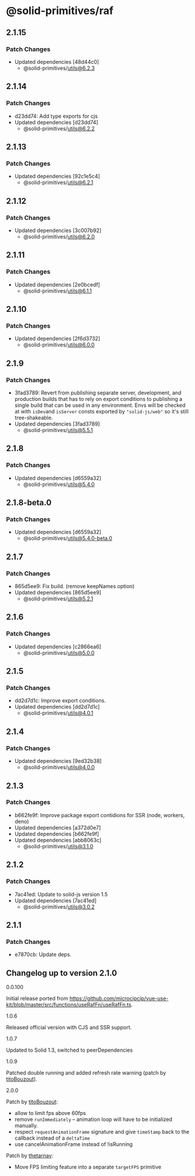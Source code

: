 # @solid-primitives/raf

## 2.1.15

### Patch Changes

- Updated dependencies [48d44c0]
  - @solid-primitives/utils@6.2.3

## 2.1.14

### Patch Changes

- d23dd74: Add type exports for cjs
- Updated dependencies [d23dd74]
  - @solid-primitives/utils@6.2.2

## 2.1.13

### Patch Changes

- Updated dependencies [92c1e5c4]
  - @solid-primitives/utils@6.2.1

## 2.1.12

### Patch Changes

- Updated dependencies [3c007b92]
  - @solid-primitives/utils@6.2.0

## 2.1.11

### Patch Changes

- Updated dependencies [2e0bcedf]
  - @solid-primitives/utils@6.1.1

## 2.1.10

### Patch Changes

- Updated dependencies [2f6d3732]
  - @solid-primitives/utils@6.0.0

## 2.1.9

### Patch Changes

- 3fad3789: Revert from publishing separate server, development, and production builds that has to rely on export conditions
  to publishing a single build that can be used in any environment.
  Envs will be checked at with `isDev`and `isServer` consts exported by `"solid-js/web"` so it's still tree-shakeable.
- Updated dependencies [3fad3789]
  - @solid-primitives/utils@5.5.1

## 2.1.8

### Patch Changes

- Updated dependencies [d6559a32]
  - @solid-primitives/utils@5.4.0

## 2.1.8-beta.0

### Patch Changes

- Updated dependencies [d6559a32]
  - @solid-primitives/utils@5.4.0-beta.0

## 2.1.7

### Patch Changes

- 865d5ee9: Fix build. (remove keepNames option)
- Updated dependencies [865d5ee9]
  - @solid-primitives/utils@5.2.1

## 2.1.6

### Patch Changes

- Updated dependencies [c2866ea6]
  - @solid-primitives/utils@5.0.0

## 2.1.5

### Patch Changes

- dd2d7d1c: Improve export conditions.
- Updated dependencies [dd2d7d1c]
  - @solid-primitives/utils@4.0.1

## 2.1.4

### Patch Changes

- Updated dependencies [9ed32b38]
  - @solid-primitives/utils@4.0.0

## 2.1.3

### Patch Changes

- b662fe9f: Improve package export contidions for SSR (node, workers, deno)
- Updated dependencies [a372d0e7]
- Updated dependencies [b662fe9f]
- Updated dependencies [abb8063c]
  - @solid-primitives/utils@3.1.0

## 2.1.2

### Patch Changes

- 7ac41ed: Update to solid-js version 1.5
- Updated dependencies [7ac41ed]
  - @solid-primitives/utils@3.0.2

## 2.1.1

### Patch Changes

- e7870cb: Update deps.

## Changelog up to version 2.1.0

0.0.100

Initial release ported from https://github.com/microcipcip/vue-use-kit/blob/master/src/functions/useRafFn/useRafFn.ts.

1.0.6

Released official version with CJS and SSR support.

1.0.7

Updated to Solid 1.3, switched to peerDependencies

1.0.9

Patched double running and added refresh rate warning (patch by [titoBouzout](https://www.github.com/titoBouzout)).

2.0.0

Patch by [titoBouzout](https://www.github.com/titoBouzout):

- allow to limit fps above 60fps
- remove `runImmediately` – animation loop will have to be initialized manually.
- respect `requestAnimationFrame` signature and give `timeStamp` back to the callback instead of a `deltaTime`
- use cancelAnimationFrame instead of !isRunning

Patch by [thetarnav](https://www.github.com/thetarnav):

- Move FPS limiting feature into a separate `targetFPS` primitive
